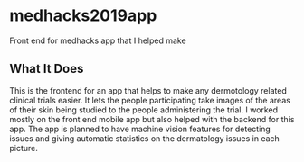 # medhacks2019app

Front end for medhacks app that I helped make

## What It Does

This is the frontend for an app that helps to make any dermotology related clinical trials easier. It lets the people participating take images of the areas of their skin being studied to the people administering the trial. I worked mostly on the front end mobile app but also helped with the backend for this app. The app is planned to have machine vision features for detecting issues and giving automatic statistics on the dermatology issues in each picture.
